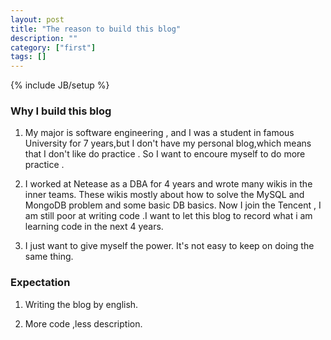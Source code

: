 ```yaml
---
layout: post
title: "The reason to build this blog"
description: ""
category: ["first"] 
tags: []
---
```

{% include JB/setup %}

### Why I build this blog
1. My major is software engineering , and I was a student  in famous University for 7 years,but I don't have my personal blog,which means that  I don't like do practice . So I want to encoure myself to do more practice .

2. I worked at Netease as a DBA for 4 years and wrote many wikis in the inner teams. These wikis mostly about how to solve the MySQL and MongoDB problem and some basic DB basics. Now I join the Tencent , I am still poor at writing code .I want to let this blog to record what i am learning code in the next 4 years.

3. I just want to give myself the power. It's not easy to keep on doing the same thing.


### Expectation
1. Writing the blog by english.

2. More code ,less description.
